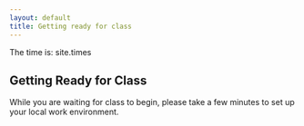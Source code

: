 ```yaml
---
layout: default
title: Getting ready for class
---
```


The time is: site.times

## Getting Ready for Class
While you are waiting for class to begin, please take a few minutes to set up your local work environment.
